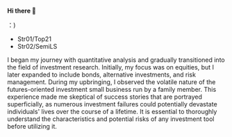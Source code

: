 **Hi there 👋**

：)
- Str01/Top21
- Str02/SemiLS

I began my journey with quantitative analysis and gradually transitioned into the field of investment research. Initially, my focus was on equities, but I later expanded to include bonds, alternative investments, and risk management. During my upbringing, I observed the volatile nature of the futures-oriented investment small business run by a family member. This experience made me skeptical of success stories that are portrayed superficially, as numerous investment failures could potentially devastate individuals' lives over the course of a lifetime. It is essential to thoroughly understand the characteristics and potential risks of any investment tool before utilizing it.
